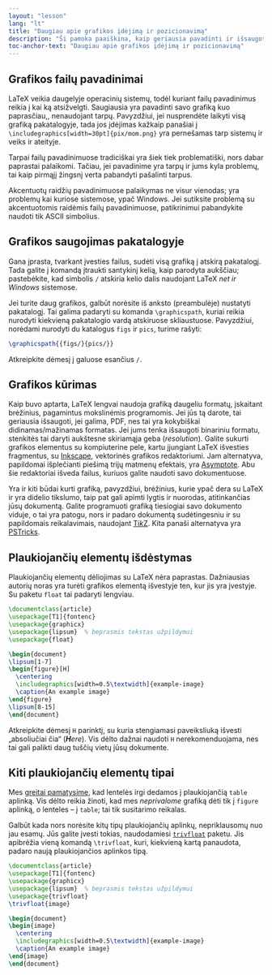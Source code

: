 ```yaml
---
layout: "lesson"
lang: "lt"
title: "Daugiau apie grafikos įdėjimą ir pozicionavimą"
description: "Ši pamoka paaiškina, kaip geriausia pavadinti ir išsaugoti grafikos failus, kuri bus naudojami su LaTeX, ir kaip jūs galite padaryti savo grafiką su LaTeX pagalba."
toc-anchor-text: "Daugiau apie grafikos įdėjimą ir pozicionavimą"
---
```


## Grafikos failų pavadinimai

LaTeX veikia daugelyje operacinių sistemų, todėl kuriant failų pavadinimus
reikia į kai ką atsižvelgti.  Saugiausia yra pavadinti savo grafiką kuo
paprasčiau,, nenaudojant tarpų. Pavyzdžiui, jei nusprendėte laikyti visą
grafiką pakatalogyje, tada jos įdėjimas kažkaip panašiai į
`\includegraphics[width=30pt]{pix/mom.png}`  yra pernešamas tarp sistemų ir
veiks ir ateityje.

Tarpai failų pavadinimuose tradiciškai yra šiek tiek problematiški, nors
dabar paprastai palaikomi.  Tačiau, jei pavadinime yra tarpų ir jums kyla
problemų, tai kaip pirmąjį žingsnį verta pabandyti pašalinti tarpus.

Akcentuotų raidžių pavadinimuose palaikymas ne visur vienodas; yra problemų kai
kuriose sistemose, ypač Windows.  Jei sutiksite problemą su akcentuotomis
raidėmis failų pavadinimuose, patikrinimui pabandykite naudoti tik ASCII
simbolius.


## Grafikos saugojimas pakatalogyje

Gana įprasta, tvarkant įvesties failus, sudėti visą grafiką į atskirą
pakatalogį.  Tada galite į komandą įtraukti santykinį kelią, kaip parodyta
aukščiau; pastebėkite, kad simbolis `/` atskiria kelio dalis naudojant LaTeX
_net ir Windows_ sistemose.

Jei turite daug grafikos, galbūt norėsite iš anksto (preambulėje) nustatyti
pakatalogį.  Tai galima padaryti su komanda `\graphicspath`, kuriai reikia
nurodyti kiekvieną pakatalogio vardą atskiruose skliaustuose. Pavyzdžiui, 
norėdami nurodyti du katalogus `figs` ir `pics`, turime rašyti:

<!-- {% raw %} -->
```latex
\graphicspath{{figs/}{pics/}}
```
<!-- {% endraw %} -->

Atkreipkite dėmesį į galuose esančius `/`.


## Grafikos kūrimas

Kaip buvo aptarta, LaTeX lengvai naudoja grafiką daugeliu formatų, įskaitant
brėžinius, pagamintus mokslinėmis programomis.  Jei jūs tą darote, tai
geriausia išsaugoti, jei galima, PDF, nes tai yra kokybiškai
didinamas/mažinamas formatas.  Jei jums tenka išsaugoti binariniu formatu,
stenkitės tai daryti aukštesne skiriamąja geba (_resolution_).  Galite
sukurti grafikos elementus su kompiuterine pele, kartu įjungiant LaTeX
išvesties fragmentus, su [Inkscape](https://inkscape.org/), vektorinės
grafikos redaktoriumi.  Jam alternatyva, papildomai išplečianti piešimą trijų
matmenų efektais, yra [Asymptote](https://www.ctan.org/pkg/asymptote).  Abu
šie redaktoriai išveda failus, kuriuos galite naudoti savo dokumentuose.

Yra ir kiti būdai kurti grafiką, pavyzdžiui, brėžinius, kurie ypač dera su
LaTeX ir yra didelio tikslumo, taip pat gali apimti lygtis ir nuorodas,
atitinkančias jūsų dokumentą.  Galite programuoti grafiką tiesiogiai savo
dokumento viduje, o tai yra patogu, nors ir padaro dokumentą sudėtingesniu ir
su papildomais reikalavimais, naudojant  [Ti*k*Z](https://ctan.org/pkg/pgf).
Kita panaši alternatyva yra [PSTricks](https://ctan.org/pkg/pstricks-base).


## Plaukiojančių elementų išdėstymas

Plaukiojančių elementų dėliojimas su LaTeX nėra paprastas.  Dažniausias
autorių noras yra turėti grafikos elementą išvestyje ten, kur jis yra
įvestyje. Su paketu `float` tai padaryti lengviau.

```latex
\documentclass{article}
\usepackage[T1]{fontenc}
\usepackage{graphicx}
\usepackage{lipsum}  % beprasmis tekstas užpildymui
\usepackage{float}

\begin{document}
\lipsum[1-7]
\begin{figure}[H]
  \centering
  \includegraphics[width=0.5\textwidth]{example-image}
  \caption{An example image}
\end{figure}
\lipsum[8-15]
\end{document}
```

Atkreipkite dėmesį `H` parinktį, su kuria stengiamasi paveiksliuką išvesti
„absoliučiai čia“ (_**H**ere_).  Vis dėlto dažnai naudoti `H`
nerekomenduojama, nes tai gali palikti daug tuščių vietų jūsų dokumente.


## Kiti plaukiojančių elementų tipai

Mes [greitai pamatysime](lesson-08), kad lentelės irgi dedamos į
plaukiojančią `table` aplinką.  Vis dėlto reikia žinoti, kad mes
_neprivalome_ grafiką dėti tik į `figure` aplinką, o lenteles &ndash; į
`table`; tai tik susitarimo reikalas.

Galbūt kada nors norėsite kitų tipų plaukiojančių aplinkų, nepriklausomų nuo
jau esamų.  Jūs galite įvesti tokias, naudodamiesi
[`trivfloat`](https://ctan.org/pkg/trivfloat) paketu.  Jis apibrėžia vieną
komandą `\trivfloat`, kuri, kiekvieną kartą panaudota, padaro naują plaukiojančios
aplinkos tipą.

```latex
\documentclass{article}
\usepackage[T1]{fontenc}
\usepackage{graphicx}
\usepackage{lipsum}  % beprasmis tekstas užpildymui
\usepackage{trivfloat}
\trivfloat{image}

\begin{document}
\begin{image}
  \centering
  \includegraphics[width=0.5\textwidth]{example-image}
  \caption{An example image}
\end{image}
\end{document}
```
